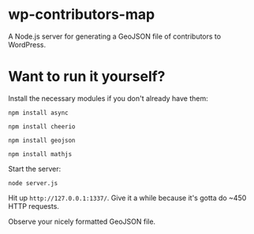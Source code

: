 wp-contributors-map
===================

A Node.js server for generating a GeoJSON file of contributors to WordPress.

Want to run it yourself?
========================

Install the necessary modules if you don't already have them:

`npm install async`

`npm install cheerio`

`npm install geojson`

`npm install mathjs`

Start the server:

`node server.js`

Hit up `http://127.0.0.1:1337/`. Give it a while because it's gotta do ~450 HTTP requests.

Observe your nicely formatted GeoJSON file.
